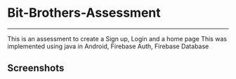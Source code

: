 # Bit-Brothers-Assessment
---

This is an assessment to create a Sign up, Login and a home page
This was implemented using java in Android, Firebase Auth, Firebase Database



Screenshots
---
